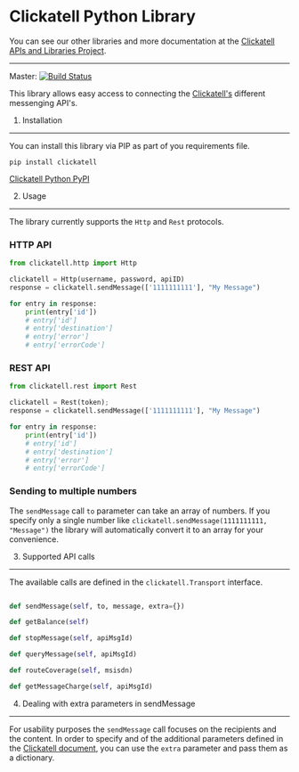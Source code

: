 Clickatell Python Library
================================

You can see our other libraries and more documentation at the [Clickatell APIs and Libraries Project](http://clickatell.github.io/).

------------------------------------


Master: [![Build Status](https://secure.travis-ci.org/arcturial/clickatell-python.png?branch=master)](http://travis-ci.org/arcturial/clickatell-python)

This library allows easy access to connecting the [Clickatell's](http://www.clickatell.com) different messenging API's.

1. Installation
------------------

You can install this library via PIP as part of you requirements file.

```
pip install clickatell
```

[Clickatell Python PyPI](https://pypi.python.org/pypi?name=clickatell&version=0.0.1&:action=display)

2. Usage
------------------

The library currently supports the `Http` and `Rest` protocols.

### HTTP API

``` python
from clickatell.http import Http

clickatell = Http(username, password, apiID)
response = clickatell.sendMessage(['1111111111'], "My Message")

for entry in response:
    print(entry['id'])
    # entry['id']
    # entry['destination']
    # entry['error']
    # entry['errorCode']
```

### REST API

``` python
from clickatell.rest import Rest

clickatell = Rest(token);
response = clickatell.sendMessage(['1111111111'], "My Message")

for entry in response:
    print(entry['id'])
    # entry['id']
    # entry['destination']
    # entry['error']
    # entry['errorCode']
```

### Sending to multiple numbers

The `sendMessage` call `to` parameter can take an array of numbers. If you specify only a single number like `clickatell.sendMessage(1111111111, "Message")` the library will automatically convert it to an array for your convenience.

3. Supported API calls
------------------

The available calls are defined in the `clickatell.Transport` interface.

``` python

def sendMessage(self, to, message, extra={})

def getBalance(self)

def stopMessage(self, apiMsgId)

def queryMessage(self, apiMsgId)

def routeCoverage(self, msisdn)

def getMessageCharge(self, apiMsgId)

```

4. Dealing with extra parameters in sendMessage
--------------------------------------

For usability purposes the `sendMessage` call focuses on the recipients and the content. In order to specify and of the additional parameters defined
in the [Clickatell document](http://www.clickatell.com), you can use the `extra` parameter and pass them as a dictionary.
